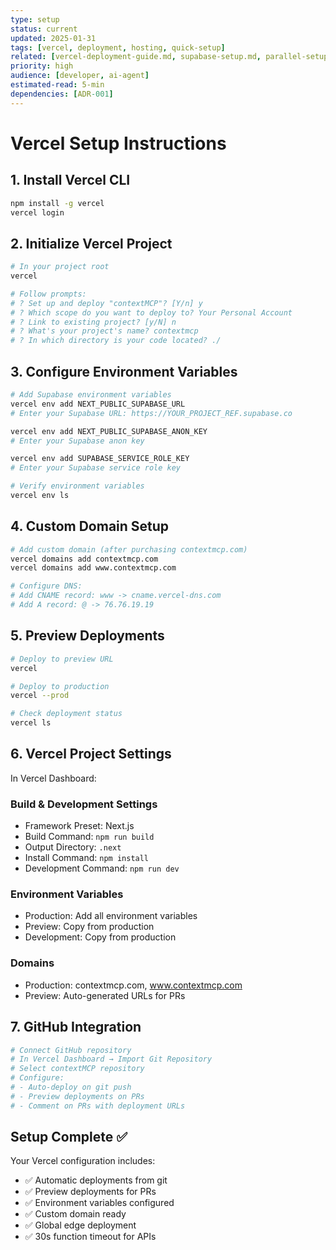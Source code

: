 ```yaml
---
type: setup
status: current
updated: 2025-01-31
tags: [vercel, deployment, hosting, quick-setup]
related: [vercel-deployment-guide.md, supabase-setup.md, parallel-setup-commands.md]
priority: high
audience: [developer, ai-agent]
estimated-read: 5-min
dependencies: [ADR-001]
---
```


# Vercel Setup Instructions

## 1. Install Vercel CLI

```bash
npm install -g vercel
vercel login
```

## 2. Initialize Vercel Project

```bash
# In your project root
vercel

# Follow prompts:
# ? Set up and deploy "contextMCP"? [Y/n] y
# ? Which scope do you want to deploy to? Your Personal Account
# ? Link to existing project? [y/N] n
# ? What's your project's name? contextmcp
# ? In which directory is your code located? ./
```

## 3. Configure Environment Variables

```bash
# Add Supabase environment variables
vercel env add NEXT_PUBLIC_SUPABASE_URL
# Enter your Supabase URL: https://YOUR_PROJECT_REF.supabase.co

vercel env add NEXT_PUBLIC_SUPABASE_ANON_KEY
# Enter your Supabase anon key

vercel env add SUPABASE_SERVICE_ROLE_KEY
# Enter your Supabase service role key

# Verify environment variables
vercel env ls
```

## 4. Custom Domain Setup

```bash
# Add custom domain (after purchasing contextmcp.com)
vercel domains add contextmcp.com
vercel domains add www.contextmcp.com

# Configure DNS:
# Add CNAME record: www -> cname.vercel-dns.com
# Add A record: @ -> 76.76.19.19
```

## 5. Preview Deployments

```bash
# Deploy to preview URL
vercel

# Deploy to production
vercel --prod

# Check deployment status
vercel ls
```

## 6. Vercel Project Settings

In Vercel Dashboard:

### Build & Development Settings
- Framework Preset: Next.js
- Build Command: `npm run build`
- Output Directory: `.next`
- Install Command: `npm install`
- Development Command: `npm run dev`

### Environment Variables
- Production: Add all environment variables
- Preview: Copy from production
- Development: Copy from production

### Domains
- Production: contextmcp.com, www.contextmcp.com
- Preview: Auto-generated URLs for PRs

## 7. GitHub Integration

```bash
# Connect GitHub repository
# In Vercel Dashboard → Import Git Repository
# Select contextMCP repository
# Configure:
# - Auto-deploy on git push
# - Preview deployments on PRs
# - Comment on PRs with deployment URLs
```

## Setup Complete ✅

Your Vercel configuration includes:
- ✅ Automatic deployments from git
- ✅ Preview deployments for PRs
- ✅ Environment variables configured
- ✅ Custom domain ready
- ✅ Global edge deployment
- ✅ 30s function timeout for APIs